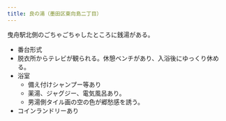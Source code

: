```yaml
---
title: 良の湯（墨田区東向島二丁目）
---
```


曳舟駅北側のごちゃごちゃしたところに銭湯がある。

* 番台形式
* 脱衣所からテレビが観られる。休憩ベンチがあり、入浴後にゆっくり休める。
* 浴室
  * 備え付けシャンプー等あり
  * 薬湯、ジャグジー、電気風呂あり。
  * 男湯側タイル画の空の色が郷愁感を誘う。
* コインランドリーあり
